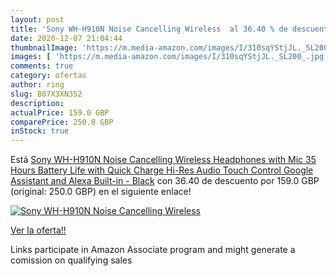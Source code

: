 ```yaml
---
layout: post
title: 'Sony WH-H910N Noise Cancelling Wireless  al 36.40 % de descuento'
date: 2020-12-07 21:04:44
thumbnailImage: 'https://m.media-amazon.com/images/I/310sqYStjJL._SL200_.jpg'
images: [ 'https://m.media-amazon.com/images/I/310sqYStjJL._SL200_.jpg' ]
comments: true
category: ofertas
author: ring
slug: B07X3XN352
description:
actualPrice: 159.0 GBP
comparePrice: 250.0 GBP
inStock: true
---
```


Está [Sony WH-H910N Noise Cancelling Wireless Headphones with Mic  35 Hours Battery Life with Quick Charge  Hi-Res Audio  Touch Control  Google Assistant and Alexa Built-in - Black](https://www.amazon.co.uk/dp/B07X3XN352/?tag=tolees0a-21) con 36.40 de descuento por 159.0 GBP (original: 250.0 GBP) en el siguiente enlace!

[![Sony WH-H910N Noise Cancelling Wireless ](https://m.media-amazon.com/images/I/310sqYStjJL._SL200_.jpg)](https://www.amazon.co.uk/dp/B07X3XN352/?tag=tolees0a-21)

[Ver la oferta!!](https://www.amazon.co.uk/dp/B07X3XN352/?tag=tolees0a-21)

Links participate in Amazon Associate program and might generate a comission on qualifying sales


